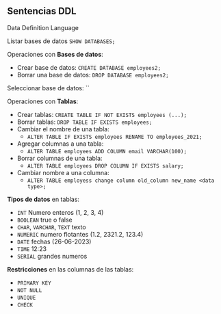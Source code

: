 ## Sentencias DDL
Data Definition Language

Listar bases de datos
`SHOW DATABASES;`

Operaciones con **Bases de datos**:

* Crear base de datos: ``CREATE DATABASE employees2;``
* Borrar una base de datos: ``DROP DATABASE employees2;``

Seleccionar base de datos:
``

Operaciones con **Tablas**:

* Crear tablas: ``CREATE TABLE IF NOT EXISTS employees (...);``
* Borrar tablas: ``DROP TABLE IF EXISTS employees;``
* Cambiar el nombre de una tabla:
	*  ``ALTER TABLE IF EXISTS employees RENAME TO employees_2021;``
* Agregar columnas a una tabla:
	* ``ALTER TABLE employees ADD COLUMN email VARCHAR(100);``
* Borrar columnas de una tabla:
	* ``ALTER TABLE employees DROP COLUMN IF EXISTS salary;``
* Cambiar nombre a una columna:
	* `ALTER TABLE employess change column old_column new_name <data type>;`


**Tipos de datos** en tablas:

* ``INT`` Numero enteros (1, 2, 3, 4)
* ``BOOLEAN`` true o false
* ``CHAR``, ``VARCHAR``, ``TEXT`` texto
* ``NUMERIC`` numero flotantes (1.2, 2321.2, 123.4)
* ``DATE`` fechas (26-06-2023)
* ``TIME`` 12:23
* ``SERIAL`` grandes numeros
 
**Restricciones** en las columnas de las tablas:

* ``PRIMARY KEY``
* ``NOT NULL``
* ``UNIQUE``
* ``CHECK``